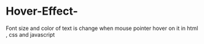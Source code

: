 # Hover-Effect-
Font size  and color of text is change when mouse pointer hover on it  in html , css and javascript 
